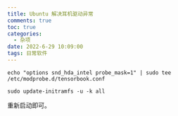 ```yaml
---
title: Ubuntu 解决耳机驱动异常
comments: true
toc: true
categories:
  - 杂项
date: 2022-6-29 10:09:00
tags: 日常软件
---
```


```shell
echo "options snd_hda_intel probe_mask=1" | sudo tee /etc/modprobe.d/tensorbook.conf

sudo update-initramfs -u -k all

```
重新启动即可。